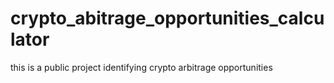 # crypto_abitrage_opportunities_calculator
this is a public project identifying crypto arbitrage opportunities 
